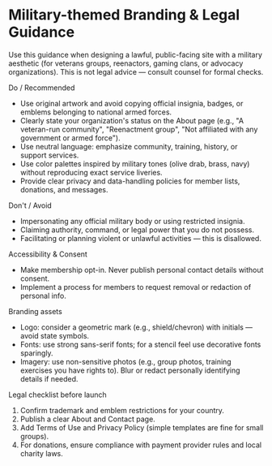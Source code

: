 # Military-themed Branding & Legal Guidance

Use this guidance when designing a lawful, public-facing site with a military aesthetic (for veterans groups, reenactors, gaming clans, or advocacy organizations). This is not legal advice — consult counsel for formal checks.

Do / Recommended

- Use original artwork and avoid copying official insignia, badges, or emblems belonging to national armed forces.
- Clearly state your organization's status on the About page (e.g., "A veteran-run community", "Reenactment group", "Not affiliated with any government or armed force").
- Use neutral language: emphasize community, training, history, or support services.
- Use color palettes inspired by military tones (olive drab, brass, navy) without reproducing exact service liveries.
- Provide clear privacy and data-handling policies for member lists, donations, and messages.

Don't / Avoid

- Impersonating any official military body or using restricted insignia.
- Claiming authority, command, or legal power that you do not possess.
- Facilitating or planning violent or unlawful activities — this is disallowed.

Accessibility & Consent

- Make membership opt-in. Never publish personal contact details without consent.
- Implement a process for members to request removal or redaction of personal info.

Branding assets

- Logo: consider a geometric mark (e.g., shield/chevron) with initials — avoid state symbols.
- Fonts: use strong sans-serif fonts; for a stencil feel use decorative fonts sparingly.
- Imagery: use non-sensitive photos (e.g., group photos, training exercises you have rights to). Blur or redact personally identifying details if needed.

Legal checklist before launch

1. Confirm trademark and emblem restrictions for your country.
2. Publish a clear About and Contact page.
3. Add Terms of Use and Privacy Policy (simple templates are fine for small groups).
4. For donations, ensure compliance with payment provider rules and local charity laws.
